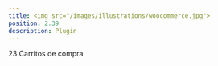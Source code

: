 ```yaml
---
title: <img src="/images/illustrations/woocommerce.jpg">
position: 2.39
description: Plugin
---
```


23 Carritos de compra
